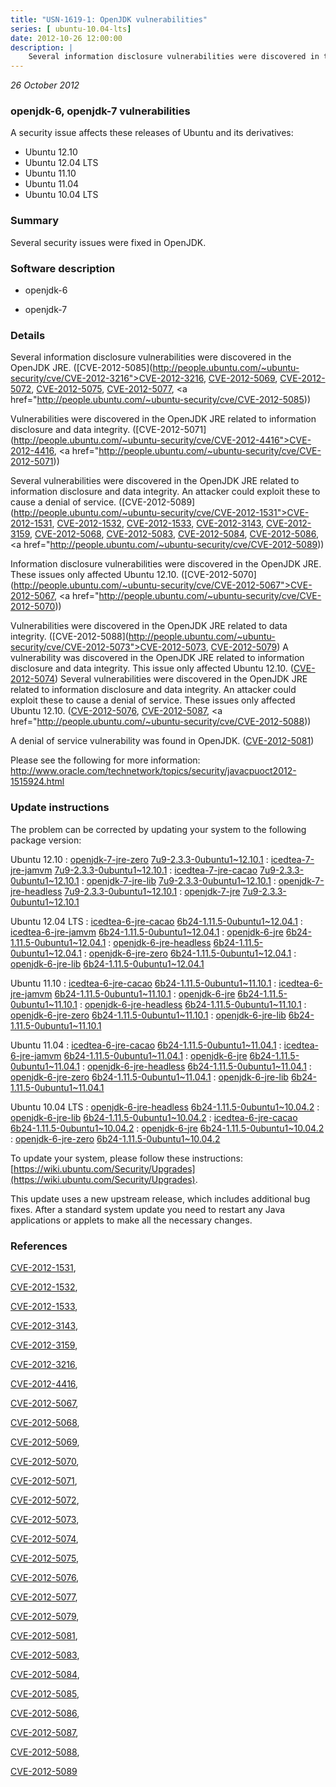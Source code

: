 ```yaml
---
title: "USN-1619-1: OpenJDK vulnerabilities"
series: [ ubuntu-10.04-lts]
date: 2012-10-26 12:00:00
description: |
    Several information disclosure vulnerabilities were discovered in the OpenJDK JRE. ([CVE-2012-5085](http://people.ubuntu.com/~ubuntu-security/cve/CVE-2012-3216">CVE-2012-3216</a>, <a href="http://people.ubuntu.com/~ubuntu-security/cve/CVE-2012-5069">CVE-2012-5069</a>, <a href="http://people.ubuntu.com/~ubuntu-security/cve/CVE-2012-5072">CVE-2012-5072</a>, <a href="http://people.ubuntu.com/~ubuntu-security/cve/CVE-2012-5075">CVE-2012-5075</a>, <a href="http://people.ubuntu.com/~ubuntu-security/cve/CVE-2012-5077">CVE-2012-5077</a>, <a href="http://people.ubuntu.com/~ubuntu-security/cve/CVE-2012-5085))
--- 
```

 
 

*26 October 2012*

### openjdk-6, openjdk-7 vulnerabilities

A security issue affects these releases of Ubuntu and its derivatives:

* Ubuntu 12.10
* Ubuntu 12.04 LTS
* Ubuntu 11.10
* Ubuntu 11.04
* Ubuntu 10.04 LTS

### Summary

Several security issues were fixed in OpenJDK. 

### Software description

* openjdk-6 

* openjdk-7 

### Details

Several information disclosure vulnerabilities were discovered in the OpenJDK JRE. ([CVE-2012-5085](http://people.ubuntu.com/~ubuntu-security/cve/CVE-2012-3216">CVE-2012-3216</a>, <a href="http://people.ubuntu.com/~ubuntu-security/cve/CVE-2012-5069">CVE-2012-5069</a>, <a href="http://people.ubuntu.com/~ubuntu-security/cve/CVE-2012-5072">CVE-2012-5072</a>, <a href="http://people.ubuntu.com/~ubuntu-security/cve/CVE-2012-5075">CVE-2012-5075</a>, <a href="http://people.ubuntu.com/~ubuntu-security/cve/CVE-2012-5077">CVE-2012-5077</a>, <a href="http://people.ubuntu.com/~ubuntu-security/cve/CVE-2012-5085))

Vulnerabilities were discovered in the OpenJDK JRE related to information disclosure and data integrity. ([CVE-2012-5071](http://people.ubuntu.com/~ubuntu-security/cve/CVE-2012-4416">CVE-2012-4416</a>, <a href="http://people.ubuntu.com/~ubuntu-security/cve/CVE-2012-5071))

Several vulnerabilities were discovered in the OpenJDK JRE related to information disclosure and data integrity. An attacker could exploit these to cause a denial of service. ([CVE-2012-5089](http://people.ubuntu.com/~ubuntu-security/cve/CVE-2012-1531">CVE-2012-1531</a>, <a href="http://people.ubuntu.com/~ubuntu-security/cve/CVE-2012-1532">CVE-2012-1532</a>, <a href="http://people.ubuntu.com/~ubuntu-security/cve/CVE-2012-1533">CVE-2012-1533</a>, <a href="http://people.ubuntu.com/~ubuntu-security/cve/CVE-2012-3143">CVE-2012-3143</a>, <a href="http://people.ubuntu.com/~ubuntu-security/cve/CVE-2012-3159">CVE-2012-3159</a>, <a href="http://people.ubuntu.com/~ubuntu-security/cve/CVE-2012-5068">CVE-2012-5068</a>, <a href="http://people.ubuntu.com/~ubuntu-security/cve/CVE-2012-5083">CVE-2012-5083</a>, <a href="http://people.ubuntu.com/~ubuntu-security/cve/CVE-2012-5084">CVE-2012-5084</a>, <a href="http://people.ubuntu.com/~ubuntu-security/cve/CVE-2012-5086">CVE-2012-5086</a>, <a href="http://people.ubuntu.com/~ubuntu-security/cve/CVE-2012-5089))

Information disclosure vulnerabilities were discovered in the OpenJDK JRE. These issues only affected Ubuntu 12.10. ([CVE-2012-5070](http://people.ubuntu.com/~ubuntu-security/cve/CVE-2012-5067">CVE-2012-5067</a>, <a href="http://people.ubuntu.com/~ubuntu-security/cve/CVE-2012-5070))

Vulnerabilities were discovered in the OpenJDK JRE related to data integrity. ([CVE-2012-5088](http://people.ubuntu.com/~ubuntu-security/cve/CVE-2012-5073">CVE-2012-5073</a>, <a href="http://people.ubuntu.com/~ubuntu-security/cve/CVE-2012-5079">CVE-2012-5079</a>) A vulnerability was discovered in the OpenJDK JRE related to information disclosure and data integrity. This issue only affected Ubuntu 12.10. (<a href="http://people.ubuntu.com/~ubuntu-security/cve/CVE-2012-5074">CVE-2012-5074</a>) Several vulnerabilities were discovered in the OpenJDK JRE related to information disclosure and data integrity. An attacker could exploit these to cause a denial of service. These issues only affected Ubuntu 12.10. (<a href="http://people.ubuntu.com/~ubuntu-security/cve/CVE-2012-5076">CVE-2012-5076</a>, <a href="http://people.ubuntu.com/~ubuntu-security/cve/CVE-2012-5087">CVE-2012-5087</a>, <a href="http://people.ubuntu.com/~ubuntu-security/cve/CVE-2012-5088))

A denial of service vulnerability was found in OpenJDK. ([CVE-2012-5081](http://people.ubuntu.com/~ubuntu-security/cve/CVE-2012-5081))

Please see the following for more information: http://www.oracle.com/technetwork/topics/security/javacpuoct2012-1515924.html 

### Update instructions

The problem can be corrected by updating your system to the following package version:

Ubuntu 12.10
 : [openjdk-7-jre-zero](https://launchpad.net/ubuntu/+source/openjdk-7) <span> [7u9-2.3.3-0ubuntu1~12.10.1](https://launchpad.net/ubuntu/+source/openjdk-7/7u9-2.3.3-0ubuntu1~12.10.1) </span> 
 : [icedtea-7-jre-jamvm](https://launchpad.net/ubuntu/+source/openjdk-7) <span> [7u9-2.3.3-0ubuntu1~12.10.1](https://launchpad.net/ubuntu/+source/openjdk-7/7u9-2.3.3-0ubuntu1~12.10.1) </span> 
 : [icedtea-7-jre-cacao](https://launchpad.net/ubuntu/+source/openjdk-7) <span> [7u9-2.3.3-0ubuntu1~12.10.1](https://launchpad.net/ubuntu/+source/openjdk-7/7u9-2.3.3-0ubuntu1~12.10.1) </span> 
 : [openjdk-7-jre-lib](https://launchpad.net/ubuntu/+source/openjdk-7) <span> [7u9-2.3.3-0ubuntu1~12.10.1](https://launchpad.net/ubuntu/+source/openjdk-7/7u9-2.3.3-0ubuntu1~12.10.1) </span> 
 : [openjdk-7-jre-headless](https://launchpad.net/ubuntu/+source/openjdk-7) <span> [7u9-2.3.3-0ubuntu1~12.10.1](https://launchpad.net/ubuntu/+source/openjdk-7/7u9-2.3.3-0ubuntu1~12.10.1) </span> 
 : [openjdk-7-jre](https://launchpad.net/ubuntu/+source/openjdk-7) <span> [7u9-2.3.3-0ubuntu1~12.10.1](https://launchpad.net/ubuntu/+source/openjdk-7/7u9-2.3.3-0ubuntu1~12.10.1) </span> 

Ubuntu 12.04 LTS
 : [icedtea-6-jre-cacao](https://launchpad.net/ubuntu/+source/openjdk-6) <span> [6b24-1.11.5-0ubuntu1~12.04.1](https://launchpad.net/ubuntu/+source/openjdk-6/6b24-1.11.5-0ubuntu1~12.04.1) </span> 
 : [icedtea-6-jre-jamvm](https://launchpad.net/ubuntu/+source/openjdk-6) <span> [6b24-1.11.5-0ubuntu1~12.04.1](https://launchpad.net/ubuntu/+source/openjdk-6/6b24-1.11.5-0ubuntu1~12.04.1) </span> 
 : [openjdk-6-jre](https://launchpad.net/ubuntu/+source/openjdk-6) <span> [6b24-1.11.5-0ubuntu1~12.04.1](https://launchpad.net/ubuntu/+source/openjdk-6/6b24-1.11.5-0ubuntu1~12.04.1) </span> 
 : [openjdk-6-jre-headless](https://launchpad.net/ubuntu/+source/openjdk-6) <span> [6b24-1.11.5-0ubuntu1~12.04.1](https://launchpad.net/ubuntu/+source/openjdk-6/6b24-1.11.5-0ubuntu1~12.04.1) </span> 
 : [openjdk-6-jre-zero](https://launchpad.net/ubuntu/+source/openjdk-6) <span> [6b24-1.11.5-0ubuntu1~12.04.1](https://launchpad.net/ubuntu/+source/openjdk-6/6b24-1.11.5-0ubuntu1~12.04.1) </span> 
 : [openjdk-6-jre-lib](https://launchpad.net/ubuntu/+source/openjdk-6) <span> [6b24-1.11.5-0ubuntu1~12.04.1](https://launchpad.net/ubuntu/+source/openjdk-6/6b24-1.11.5-0ubuntu1~12.04.1) </span> 

Ubuntu 11.10
 : [icedtea-6-jre-cacao](https://launchpad.net/ubuntu/+source/openjdk-6) <span> [6b24-1.11.5-0ubuntu1~11.10.1](https://launchpad.net/ubuntu/+source/openjdk-6/6b24-1.11.5-0ubuntu1~11.10.1) </span> 
 : [icedtea-6-jre-jamvm](https://launchpad.net/ubuntu/+source/openjdk-6) <span> [6b24-1.11.5-0ubuntu1~11.10.1](https://launchpad.net/ubuntu/+source/openjdk-6/6b24-1.11.5-0ubuntu1~11.10.1) </span> 
 : [openjdk-6-jre](https://launchpad.net/ubuntu/+source/openjdk-6) <span> [6b24-1.11.5-0ubuntu1~11.10.1](https://launchpad.net/ubuntu/+source/openjdk-6/6b24-1.11.5-0ubuntu1~11.10.1) </span> 
 : [openjdk-6-jre-headless](https://launchpad.net/ubuntu/+source/openjdk-6) <span> [6b24-1.11.5-0ubuntu1~11.10.1](https://launchpad.net/ubuntu/+source/openjdk-6/6b24-1.11.5-0ubuntu1~11.10.1) </span> 
 : [openjdk-6-jre-zero](https://launchpad.net/ubuntu/+source/openjdk-6) <span> [6b24-1.11.5-0ubuntu1~11.10.1](https://launchpad.net/ubuntu/+source/openjdk-6/6b24-1.11.5-0ubuntu1~11.10.1) </span> 
 : [openjdk-6-jre-lib](https://launchpad.net/ubuntu/+source/openjdk-6) <span> [6b24-1.11.5-0ubuntu1~11.10.1](https://launchpad.net/ubuntu/+source/openjdk-6/6b24-1.11.5-0ubuntu1~11.10.1) </span> 

Ubuntu 11.04
 : [icedtea-6-jre-cacao](https://launchpad.net/ubuntu/+source/openjdk-6) <span> [6b24-1.11.5-0ubuntu1~11.04.1](https://launchpad.net/ubuntu/+source/openjdk-6/6b24-1.11.5-0ubuntu1~11.04.1) </span> 
 : [icedtea-6-jre-jamvm](https://launchpad.net/ubuntu/+source/openjdk-6) <span> [6b24-1.11.5-0ubuntu1~11.04.1](https://launchpad.net/ubuntu/+source/openjdk-6/6b24-1.11.5-0ubuntu1~11.04.1) </span> 
 : [openjdk-6-jre](https://launchpad.net/ubuntu/+source/openjdk-6) <span> [6b24-1.11.5-0ubuntu1~11.04.1](https://launchpad.net/ubuntu/+source/openjdk-6/6b24-1.11.5-0ubuntu1~11.04.1) </span> 
 : [openjdk-6-jre-headless](https://launchpad.net/ubuntu/+source/openjdk-6) <span> [6b24-1.11.5-0ubuntu1~11.04.1](https://launchpad.net/ubuntu/+source/openjdk-6/6b24-1.11.5-0ubuntu1~11.04.1) </span> 
 : [openjdk-6-jre-zero](https://launchpad.net/ubuntu/+source/openjdk-6) <span> [6b24-1.11.5-0ubuntu1~11.04.1](https://launchpad.net/ubuntu/+source/openjdk-6/6b24-1.11.5-0ubuntu1~11.04.1) </span> 
 : [openjdk-6-jre-lib](https://launchpad.net/ubuntu/+source/openjdk-6) <span> [6b24-1.11.5-0ubuntu1~11.04.1](https://launchpad.net/ubuntu/+source/openjdk-6/6b24-1.11.5-0ubuntu1~11.04.1) </span> 

Ubuntu 10.04 LTS
 : [openjdk-6-jre-headless](https://launchpad.net/ubuntu/+source/openjdk-6) <span> [6b24-1.11.5-0ubuntu1~10.04.2](https://launchpad.net/ubuntu/+source/openjdk-6/6b24-1.11.5-0ubuntu1~10.04.2) </span> 
 : [openjdk-6-jre-lib](https://launchpad.net/ubuntu/+source/openjdk-6) <span> [6b24-1.11.5-0ubuntu1~10.04.2](https://launchpad.net/ubuntu/+source/openjdk-6/6b24-1.11.5-0ubuntu1~10.04.2) </span> 
 : [icedtea-6-jre-cacao](https://launchpad.net/ubuntu/+source/openjdk-6) <span> [6b24-1.11.5-0ubuntu1~10.04.2](https://launchpad.net/ubuntu/+source/openjdk-6/6b24-1.11.5-0ubuntu1~10.04.2) </span> 
 : [openjdk-6-jre](https://launchpad.net/ubuntu/+source/openjdk-6) <span> [6b24-1.11.5-0ubuntu1~10.04.2](https://launchpad.net/ubuntu/+source/openjdk-6/6b24-1.11.5-0ubuntu1~10.04.2) </span> 
 : [openjdk-6-jre-zero](https://launchpad.net/ubuntu/+source/openjdk-6) <span> [6b24-1.11.5-0ubuntu1~10.04.2](https://launchpad.net/ubuntu/+source/openjdk-6/6b24-1.11.5-0ubuntu1~10.04.2) </span> 

To update your system, please follow these instructions: [https://wiki.ubuntu.com/Security/Upgrades](https://wiki.ubuntu.com/Security/Upgrades).

This update uses a new upstream release, which includes additional bug fixes. After a standard system update you need to restart any Java applications or applets to make all the necessary changes. 

### References

 
 [CVE-2012-1531](http://people.ubuntu.com/~ubuntu-security/cve/CVE-2012-1531), 

 [CVE-2012-1532](http://people.ubuntu.com/~ubuntu-security/cve/CVE-2012-1532), 

 [CVE-2012-1533](http://people.ubuntu.com/~ubuntu-security/cve/CVE-2012-1533), 

 [CVE-2012-3143](http://people.ubuntu.com/~ubuntu-security/cve/CVE-2012-3143), 

 [CVE-2012-3159](http://people.ubuntu.com/~ubuntu-security/cve/CVE-2012-3159), 

 [CVE-2012-3216](http://people.ubuntu.com/~ubuntu-security/cve/CVE-2012-3216), 

 [CVE-2012-4416](http://people.ubuntu.com/~ubuntu-security/cve/CVE-2012-4416), 

 [CVE-2012-5067](http://people.ubuntu.com/~ubuntu-security/cve/CVE-2012-5067), 

 [CVE-2012-5068](http://people.ubuntu.com/~ubuntu-security/cve/CVE-2012-5068), 

 [CVE-2012-5069](http://people.ubuntu.com/~ubuntu-security/cve/CVE-2012-5069), 

 [CVE-2012-5070](http://people.ubuntu.com/~ubuntu-security/cve/CVE-2012-5070), 

 [CVE-2012-5071](http://people.ubuntu.com/~ubuntu-security/cve/CVE-2012-5071), 

 [CVE-2012-5072](http://people.ubuntu.com/~ubuntu-security/cve/CVE-2012-5072), 

 [CVE-2012-5073](http://people.ubuntu.com/~ubuntu-security/cve/CVE-2012-5073), 

 [CVE-2012-5074](http://people.ubuntu.com/~ubuntu-security/cve/CVE-2012-5074), 

 [CVE-2012-5075](http://people.ubuntu.com/~ubuntu-security/cve/CVE-2012-5075), 

 [CVE-2012-5076](http://people.ubuntu.com/~ubuntu-security/cve/CVE-2012-5076), 

 [CVE-2012-5077](http://people.ubuntu.com/~ubuntu-security/cve/CVE-2012-5077), 

 [CVE-2012-5079](http://people.ubuntu.com/~ubuntu-security/cve/CVE-2012-5079), 

 [CVE-2012-5081](http://people.ubuntu.com/~ubuntu-security/cve/CVE-2012-5081), 

 [CVE-2012-5083](http://people.ubuntu.com/~ubuntu-security/cve/CVE-2012-5083), 

 [CVE-2012-5084](http://people.ubuntu.com/~ubuntu-security/cve/CVE-2012-5084), 

 [CVE-2012-5085](http://people.ubuntu.com/~ubuntu-security/cve/CVE-2012-5085), 

 [CVE-2012-5086](http://people.ubuntu.com/~ubuntu-security/cve/CVE-2012-5086), 

 [CVE-2012-5087](http://people.ubuntu.com/~ubuntu-security/cve/CVE-2012-5087), 

 [CVE-2012-5088](http://people.ubuntu.com/~ubuntu-security/cve/CVE-2012-5088), 

 [CVE-2012-5089](http://people.ubuntu.com/~ubuntu-security/cve/CVE-2012-5089)
 

